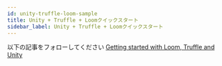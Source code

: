```yaml
---
id: unity-truffle-loom-sample
title: Unity + Truffle + Loomクイックスタート
sidebar_label: Unity + Truffle + Loomクイックスタート
---
```

以下の記事をフォローしてください [Getting started with Loom, Truffle and Unity](https://medium.com/@zacharyholland_17606/getting-started-with-loom-truffle-and-unity-f2558ad9d213)